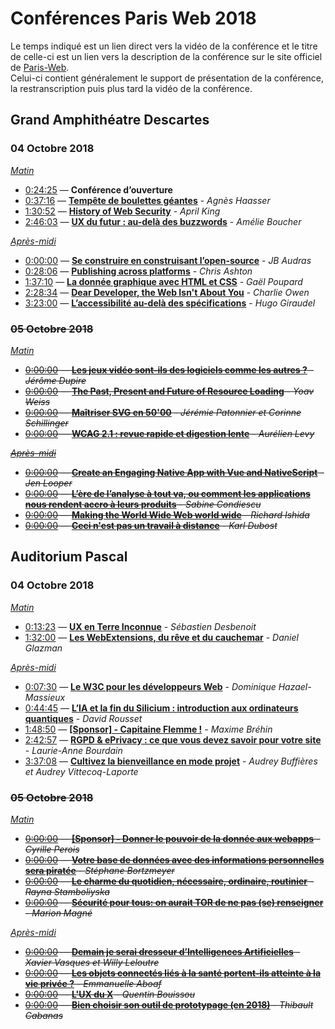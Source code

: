 # Conférences Paris Web 2018

Le temps indiqué est un lien direct vers la vidéo de la conférence et le titre de celle-ci est un lien vers la description de la conférence sur le site officiel de [Paris-Web](https://www.paris-web.fr).  
Celui-ci contient généralement le support de présentation de la conférence, la restranscription puis plus tard la vidéo de la conférence.  

## Grand Amphithéatre Descartes
### 04 Octobre 2018
*[Matin](https://www.youtube.com/watch?v=qYgqTpdPmTo)*

* [0:24:25](https://www.youtube.com/watch?v=qYgqTpdPmTo&t=24m25s) — **Conférence d’ouverture**
* [0:37:16](https://www.youtube.com/watch?v=qYgqTpdPmTo&t=37m16s) — [**Tempête de boulettes géantes**](https://www.paris-web.fr/2018/conferences/tempete-de-boulettes-geantes.php) - *Agnès Haasser*
* [1:30:52](https://www.youtube.com/watch?v=qYgqTpdPmTo&t=1h30m52s) — [**History of Web Security**](https://www.paris-web.fr/2018/conferences/mozilla-observatory-a-history-of-web-security-standards.php) - *April King*
* [2:46:03](https://www.youtube.com/watch?v=qYgqTpdPmTo&t=2h46m03s) — [**UX du futur : au-delà des buzzwords**](https://www.paris-web.fr/2018/conferences/ux-du-futur-au-dela-des-buzzwords.php) - *Amélie Boucher*

*[Après-midi](https://www.youtube.com/watch?v=ZNBGieeOLcU)*

* [0:00:00](https://www.youtube.com/watch?v=ZNBGieeOLcU) — [**Se construire en construisant l’open-source**](https://www.paris-web.fr/2018/conferences/se-construire-en-construisant-lopen-source.php) - *JB Audras*
* [0:28:06](https://www.youtube.com/watch?v=ZNBGieeOLcU&t=28m06s) — [**Publishing across platforms**](https://www.paris-web.fr/2018/conferences/publishing-across-platforms.php) - *Chris Ashton*
* [1:37:10](https://www.youtube.com/watch?v=ZNBGieeOLcU&t=1h37m00s) — [**La donnée graphique avec HTML et CSS**](https://www.paris-web.fr/2018/conferences/la-donnee-graphique-avec-html-et-css.php) - *Gaël Poupard*
* [2:28:34](https://www.youtube.com/watch?v=ZNBGieeOLcU&t=2h28m34s) — [**Dear Developer, the Web Isn't About You**](https://www.paris-web.fr/2018/conferences/dear-developer-the-web-isnt-about-you.php) - *Charlie Owen*
* [3:23:00](https://www.youtube.com/watch?v=ZNBGieeOLcU&t=3h23m00s) — [**L’accessibilité au-delà des spécifications**](https://www.paris-web.fr/2018/conferences/L-accessibilite-au-dela-des-specifications.php) - *Hugo Giraudel*

### ~~05 Octobre 2018~~
*[Matin](https://www.youtube.com/watch?v=HnDsr3EbaV4)*

* ~~[0:00:00](https://www.youtube.com/watch?v=HnDsr3EbaV4) — [**Les jeux vidéo sont-ils des logiciels comme les autres ?**](https://www.paris-web.fr/2018/conferences/les-jeux-video-sont-ils-des-logiciels-comme-les-autres.php) - *Jérôme Dupire*~~
* ~~[0:00:00](https://www.youtube.com/watch?v=HnDsr3EbaV4) — [**The Past, Present and Future of Resource Loading**](https://www.paris-web.fr/2018/conferences/the-past-present-and-future-of-resource-loading.php) - *Yoav Weiss*~~
* ~~[0:00:00](https://www.youtube.com/watch?v=HnDsr3EbaV4) — [**Maîtriser SVG en 50'00**](https://www.paris-web.fr/2018/conferences/maitriser-svg-en-50-minutes.php) - *Jérémie Patonnier et Corinne Schillinger*~~
* ~~[0:00:00](https://www.youtube.com/watch?v=HnDsr3EbaV4) — [**WCAG 2.1 : revue rapide et digestion lente**](https://www.paris-web.fr/2018/conferences/wcag-21-revue-rapide-et-digestion-lente.php) - *Aurélien Levy*~~

~~*[Après-midi](https://www.youtube.com/watch?v=ymjVqWVtsOo)*~~

* ~~[0:00:00](https://www.youtube.com/watch?v=ymjVqWVtsOo) — [**Create an Engaging Native App with Vue and NativeScript**](https://www.paris-web.fr/2018/conferences/create-an-engaging-native-app-with-vue-and-nativescript.php) - *Jen Looper*~~
* ~~[0:00:00](https://www.youtube.com/watch?v=ymjVqWVtsOo) — [**L’ère de l’analyse à tout va, ou comment les applications nous rendent accro à leurs produits**](https://www.paris-web.fr/2018/conferences/lre-de-lanalyse-a-tout-va-ou-comment-les-applications-nous-rendent-accro-a-leurs-produits.php) - *Sabine Condiescu*~~
* ~~[0:00:00](https://www.youtube.com/watch?v=ymjVqWVtsOo) — [**Making the World Wide Web world wide**](https://www.paris-web.fr/2018/conferences/making-the-world-wide-web-world-wide.php) - *Richard Ishida*~~
* ~~[0:00:00](https://www.youtube.com/watch?v=ymjVqWVtsOo) — [**Ceci n'est pas un travail à distance**](https://www.paris-web.fr/2018/conferences/ceci-nest-pas-un-travail-a-distance.php) - *Karl Dubost*~~

## Auditorium Pascal
### 04 Octobre 2018
*[Matin](https://www.youtube.com/watch?v=4jFz8W2WOGs)*

* [0:13:23](https://www.youtube.com/watch?v=4jFz8W2WOGs&t=13m23s) — [**UX en Terre Inconnue**](https://www.paris-web.fr/2018/conferences/ux-en-terre-inconnue.php) - *Sébastien Desbenoit*
* [1:32:00](https://www.youtube.com/watch?v=4jFz8W2WOGs&t=1h32m00s) — [**Les WebExtensions, du rêve et du cauchemar**](https://www.paris-web.fr/2018/conferences/les-webextensions-du-reve-et-du-cauchemar.php) - *Daniel Glazman*

*[Après-midi](https://www.youtube.com/watch?v=5V9UiaSmnBg)*

* [0:07:30](https://www.youtube.com/watch?v=5V9UiaSmnBg&t=7m30s) — [**Le W3C pour les développeurs Web**](https://www.paris-web.fr/2018/conferences/le-w3c-pour-les-developeurs-web.php) - *Dominique Hazael-Massieux*
* [0:44:45](https://www.youtube.com/watch?v=5V9UiaSmnBg&t=44m45s) — [**L’IA et la fin du Silicium : introduction aux ordinateurs quantiques**](https://www.paris-web.fr/2018/conferences/lia-et-la-fin-du-silicium-introduction-aux-ordinateurs-quantiques.php) - *David Rousset*
* [1:48:50](https://www.youtube.com/watch?v=5V9UiaSmnBg&t=1h48m50s) — [**[Sponsor] - Capitaine Flemme !**](https://www.paris-web.fr/2018/conferences/sponsor---capitaine-flemme.php) - *Maxime Bréhin*
* [2:42:57](https://www.youtube.com/watch?v=5V9UiaSmnBg&t=2h42m57s) — [**RGPD & ePrivacy : ce que vous devez savoir pour votre site**](https://www.paris-web.fr/2018/conferences/rgpd-eprivacy-ce-que-vous-devez-savoir-pour-votre-site.php) - *Laurie-Anne Bourdain*
* [3:37:08](https://www.youtube.com/watch?v=5V9UiaSmnBg&t=3h37m08s) — [**Cultivez la bienveillance en mode projet**](https://www.paris-web.fr/2018/conferences/cultivez-la-bienveillance-en-mode-projet.php) - *Audrey Buffières et Audrey Vittecoq-Laporte*

### ~~05 Octobre 2018~~
*[Matin](https://www.youtube.com/watch?v=VnwzO0uNn6o)*

* ~~[0:00:00](https://www.youtube.com/watch?v=VnwzO0uNn6o) — [**[Sponsor] - Donner le pouvoir de la donnée aux webapps**](https://www.paris-web.fr/2018/conferences/sponsor-donner-le-pouvoir-de-la-donnee-aux-webapps.php) - *Cyrille Perois*~~
* ~~[0:00:00](https://www.youtube.com/watch?v=VnwzO0uNn6o) — [**Votre base de données avec des informations personnelles sera piratée**](https://www.paris-web.fr/2018/conferences/votre-base-de-donnees-avec-des-informations-personnelles-sera-piratee.php) - *Stéphane Bortzmeyer*~~
* ~~[0:00:00](https://www.youtube.com/watch?v=VnwzO0uNn6o) — [**Le charme du quotidien, nécessaire, ordinaire, routinier**](https://www.paris-web.fr/2018/conferences/le-charme-du-quotidien-necessaire-ordinaire-routinier.php) - *Rayna Stamboliyska*~~
* ~~[0:00:00](https://www.youtube.com/watch?v=VnwzO0uNn6o) — [**Sécurité pour tous: on aurait TOR de ne pas (se) renseigner**](https://www.paris-web.fr/2018/conferences/securite-pour-tous-on-aurait-tor-de-ne-pas-se-renseigner.php) - *Marion Magné*~~

*[Après-midi](https://www.youtube.com/watch?v=62fsK3vO0DU)*

* ~~[0:00:00](https://www.youtube.com/watch?v=62fsK3vO0DU) — [**Demain je serai dresseur d’Intelligences Artificielles**](https://www.paris-web.fr/2018/conferences/demain-je-serai-dresseur-dintelligences-artificielles.php) - *Xavier Vasques et Willy Leloutre*~~
* ~~[0:00:00](https://www.youtube.com/watch?v=62fsK3vO0DU) — [**Les objets connectés liés à la santé portent-ils atteinte à la vie privée ?**](https://www.paris-web.fr/2018/conferences/les-objets-connectes-lies-a-la-sante-portent-ils-atteinte-a-la-vie-privee.php) - *Emmanuelle Aboaf*~~
* ~~[0:00:00](https://www.youtube.com/watch?v=62fsK3vO0DU) — [**L'UX du X**](https://www.paris-web.fr/2018/conferences/lux-du-x.php) - *Quentin Bouissou*~~
* ~~[0:00:00](https://www.youtube.com/watch?v=62fsK3vO0DU) — [**Bien choisir son outil de prototypage (en 2018)**](https://www.paris-web.fr/2018/conferences/bien-choisir-son-outil-de-prototypage-en-2018.php) - *Thibault Cabanas*~~
